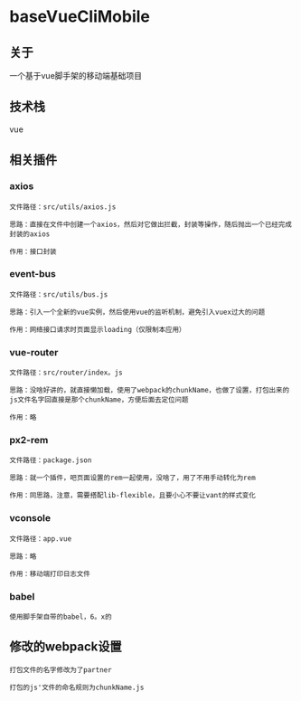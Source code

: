 # baseVueCliMobile
## 关于

一个基于vue脚手架的移动端基础项目



## 技术栈

vue



## 相关插件

### axios

```
文件路径：src/utils/axios.js
```

```
思路：直接在文件中创建一个axios，然后对它做出拦截，封装等操作，随后抛出一个已经完成封装的axios
```

```
作用：接口封装
```



### event-bus

```
文件路径：src/utils/bus.js
```

```
思路：引入一个全新的vue实例，然后使用vue的监听机制，避免引入vuex过大的问题
```

```
作用：网络接口请求时页面显示loading（仅限制本应用）
```



### vue-router

```
文件路径：src/router/index。js
```

```
思路：没啥好讲的，就直接懒加载，使用了webpack的chunkName，也做了设置，打包出来的js文件名字回直接是那个chunkName，方便后面去定位问题
```

```
作用：略
```



### px2-rem

```
文件路径：package.json
```

```
思路：就一个插件，吧页面设置的rem一起使用，没啥了，用了不用手动转化为rem
```

```
作用：同思路，注意，需要搭配lib-flexible，且要小心不要让vant的样式变化
```



###  vconsole

```
文件路径：app.vue
```

```
思路：略
```

```
作用：移动端打印日志文件	
```



### babel

```
使用脚手架自带的babel，6。x的
```



## 修改的webpack设置

```
打包文件的名字修改为了partner
```

```
打包的js'文件的命名规则为chunkName.js
```

